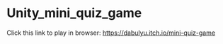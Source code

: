 # Unity_mini_quiz_game
 
 Click this link to play in browser:
https://dabulyu.itch.io/mini-quiz-game 

